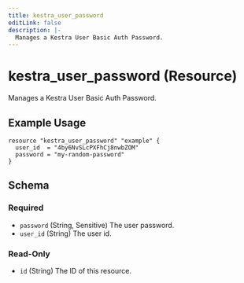 ```yaml
---
title: kestra_user_password
editLink: false
description: |-
  Manages a Kestra User Basic Auth Password.
---
```


# kestra_user_password (Resource)

Manages a Kestra User Basic Auth Password.

## Example Usage

```hcl
resource "kestra_user_password" "example" {
  user_id  = "4by6NvSLcPXFhCj8nwbZOM"
  password = "my-random-password"
}
```

<!-- schema generated by tfplugindocs -->
## Schema

### Required

- `password` (String, Sensitive) The user password.
- `user_id` (String) The user id.

### Read-Only

- `id` (String) The ID of this resource.

